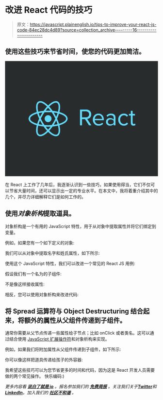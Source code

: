# 改进 React 代码的技巧

> 原文：<https://javascript.plainenglish.io/tips-to-improve-your-react-js-code-84ec28dc4d89?source=collection_archive---------16----------------------->

## 使用这些技巧来节省时间，使您的代码更加简洁。

![](img/34f56db36379fe529b11af27e69e6dac.png)

在 React 上工作了几年后，我逐渐认识到一些技巧，如果使用得当，它们不仅可以节省大量时间，还可以显示出一定的专业水平。在本文中，我将着重介绍其中的几个，并尽力详细解释它们是如何工作的。

## 使用*对象析构*提取道具。

对象析构是一个有用的 JavaScript 特性，用于从对象中提取属性并将它们绑定到变量。

例如，如果您有一个如下定义的对象:

我们可以从对象中提取名字和姓氏属性，如下所示:

使用这个 JavaScript 特性，我们可以改进一个常见的 React JS 用例:

假设我们有一个名为的子组件:

不是像这样接收属性:

相反，您可以使用对象析构来改进代码:

## 将 Spread 运算符与 Object Destructuring 结合起来，将额外的属性从父组件传递到子组件。

通常你需要从父节点传递一些属性给子节点；比如 onClick 或者类名。这可以通过结合使用 [JavaScript 扩展操作符](https://www.geeksforgeeks.org/javascript-spread-operator/)和对象析构来实现。

例如，如果我们将附加属性从父组件传递到子组件，如下所示:

你可以像这样把道具传递给孩子的外容器:

我希望这些技巧可以为您节省更多的时间和代码，因为这是 React 开发人员需要做的两个常见操作。
快乐编码:)

*更多内容看* [***说白了就是 io***](https://plainenglish.io/) *。报名参加我们的* [***免费周报***](http://newsletter.plainenglish.io/) *。关注我们关于*[***Twitter***](https://twitter.com/inPlainEngHQ)*和*[***LinkedIn***](https://www.linkedin.com/company/inplainenglish/)*。加入我们的* [***社区不和谐***](https://discord.gg/GtDtUAvyhW) *。*